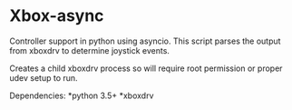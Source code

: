 # Xbox-async

Controller support in python using asyncio. This script parses the output
from xboxdrv to determine joystick events.

Creates a child xboxdrv process so will require root permission or proper udev setup to run.

Dependencies:
*python 3.5+
*xboxdrv
